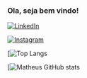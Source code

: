 ### Ola, seja bem vindo! 
[![LinkedIn](https://img.shields.io/badge/LinkedIn-0077B5?style=for-the-badge&logo=linkedin&logoColor=white)](https://www.linkedin.com/in/matheuscanutosouza/)

[![Instagram](https://img.shields.io/badge/Instagram-E4405F?style=for-the-badge&logo=instagram&logoColor=white)](https://www.instagram.com/canuto.m/)

[![Top Langs](https://github-readme-stats.vercel.app/api/top-langs/?username=matheuscanutosouza&hide_progress=true)

[![Matheus GitHub stats](https://github-readme-stats.vercel.app/api?username=matheuscanutosouza&show_icons=true&theme=onedark)
